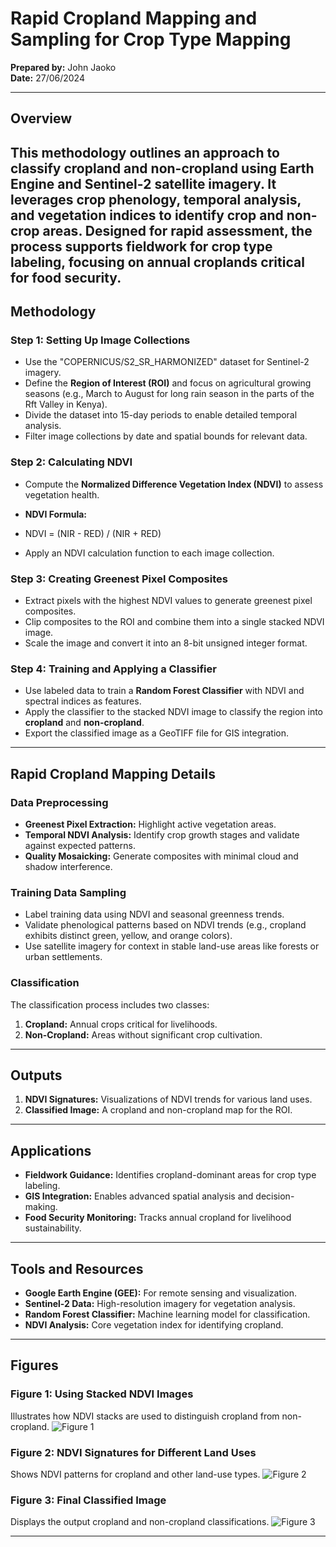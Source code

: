 # Rapid Cropland Mapping and Sampling for Crop Type Mapping

**Prepared by:** John Jaoko  
**Date:** 27/06/2024  

---

## Overview

This methodology outlines an approach to classify cropland and non-cropland using Earth Engine and Sentinel-2 satellite imagery. It leverages crop phenology, temporal analysis, and vegetation indices to identify crop and non-crop areas. Designed for rapid assessment, the process supports fieldwork for crop type labeling, focusing on annual croplands critical for food security.
---

## Methodology

### Step 1: Setting Up Image Collections
- Use the "COPERNICUS/S2_SR_HARMONIZED" dataset for Sentinel-2 imagery.
- Define the **Region of Interest (ROI)** and focus on agricultural growing seasons (e.g., March to August for long rain season in the parts of the Rft Valley in Kenya).
- Divide the dataset into 15-day periods to enable detailed temporal analysis.
- Filter image collections by date and spatial bounds for relevant data.

### Step 2: Calculating NDVI
- Compute the **Normalized Difference Vegetation Index (NDVI)** to assess vegetation health.
- **NDVI Formula:**
- NDVI = (NIR - RED) / (NIR + RED) 

- Apply an NDVI calculation function to each image collection.

### Step 3: Creating Greenest Pixel Composites
- Extract pixels with the highest NDVI values to generate greenest pixel composites.
- Clip composites to the ROI and combine them into a single stacked NDVI image.
- Scale the image and convert it into an 8-bit unsigned integer format.

### Step 4: Training and Applying a Classifier
- Use labeled data to train a **Random Forest Classifier** with NDVI and spectral indices as features.
- Apply the classifier to the stacked NDVI image to classify the region into **cropland** and **non-cropland**.
- Export the classified image as a GeoTIFF file for GIS integration.

---

## Rapid Cropland Mapping Details

### Data Preprocessing
- **Greenest Pixel Extraction:** Highlight active vegetation areas.
- **Temporal NDVI Analysis:** Identify crop growth stages and validate against expected patterns.
- **Quality Mosaicking:** Generate composites with minimal cloud and shadow interference.

### Training Data Sampling
- Label training data using NDVI and seasonal greenness trends.
- Validate phenological patterns based on NDVI trends (e.g., cropland exhibits distinct green, yellow, and orange colors).
- Use satellite imagery for context in stable land-use areas like forests or urban settlements.

### Classification
The classification process includes two classes:
1. **Cropland:** Annual crops critical for livelihoods.
2. **Non-Cropland:** Areas without significant crop cultivation.

---

## Outputs

1. **NDVI Signatures:** Visualizations of NDVI trends for various land uses.
2. **Classified Image:** A cropland and non-cropland map for the ROI.

---

## Applications

- **Fieldwork Guidance:** Identifies cropland-dominant areas for crop type labeling.
- **GIS Integration:** Enables advanced spatial analysis and decision-making.
- **Food Security Monitoring:** Tracks annual cropland for livelihood sustainability.

---

## Tools and Resources

- **Google Earth Engine (GEE):** For remote sensing and visualization.
- **Sentinel-2 Data:** High-resolution imagery for vegetation analysis.
- **Random Forest Classifier:** Machine learning model for classification.
- **NDVI Analysis:** Core vegetation index for identifying cropland.

---

## Figures

### Figure 1: Using Stacked NDVI Images
Illustrates how NDVI stacks are used to distinguish cropland from non-cropland.
![Figure 1](https://github.com/user-attachments/assets/212d3b8d-0139-4d71-91d2-591dca2780eb)

### Figure 2: NDVI Signatures for Different Land Uses
Shows NDVI patterns for cropland and other land-use types.
![Figure 2](https://github.com/user-attachments/assets/da6ea5ed-37d4-4a93-80e7-80459682607b)

### Figure 3: Final Classified Image
Displays the output cropland and non-cropland classifications.
![Figure 3](https://github.com/user-attachments/assets/5c189835-2103-49af-957e-0b30baf88871)

---

